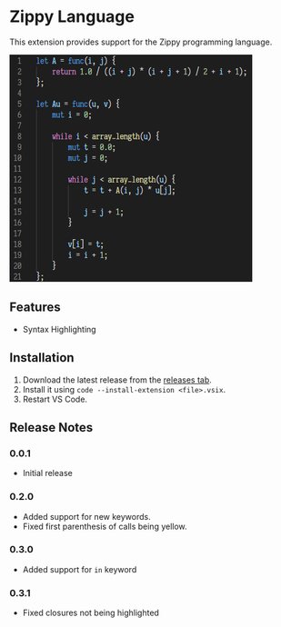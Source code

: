 # Zippy Language
This extension provides support for the Zippy programming language.

![example](example.png)

## Features

- Syntax Highlighting

## Installation
1. Download the latest release from the [releases tab](https://github.com/zippy-lang/zippy-vscode/releases).
2. Install it using `code --install-extension <file>.vsix`.
3. Restart VS Code.

## Release Notes

### 0.0.1
- Initial release

### 0.2.0
- Added support for new keywords.
- Fixed first parenthesis of calls being yellow.

### 0.3.0
- Added support for `in` keyword

### 0.3.1
- Fixed closures not being highlighted
